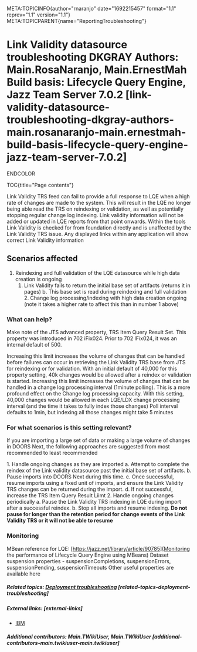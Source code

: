 META:TOPICINFO{author="rnaranjo" date="1692215457" format="1.1"
reprev="1.1" version="1.1"}
META:TOPICPARENT{name="ReportingTroubleshooting"}

# Link Validity datasource troubleshooting DKGRAY Authors: Main.RosaNaranjo, Main.ErnestMah Build basis: Lifecycle Query Engine, Jazz Team Server 7.0.2 [link-validity-datasource-troubleshooting-dkgray-authors-main.rosanaranjo-main.ernestmah-build-basis-lifecycle-query-engine-jazz-team-server-7.0.2]

ENDCOLOR

TOC{title="Page contents"}

Link Validity TRS feed can fail to provide a full response to LQE when a
high rate of changes are made to the system. This will result in the LQE
no longer being able read the TRS on reindexing or validation, as well
as potentially stopping regular change log indexing. Link validity
information will not be added or updated in LQE reports from that point
onwards. Within the tools Link Validity is checked for from foundation
directly and is unaffected by the Link Validity TRS issue. Any displayed
links within any application will show correct Link Validity information

## Scenarios affected

1.  Reindexing and full validation of the LQE datasource while high data
    creation is ongoing
    1.  Link Validity fails to return the initial base set of artifacts
        (returns it in pages) b. This base set is read during reindexing
        and full validation 2. Change log processing/indexing with high
        data creation ongoing (note it takes a higher rate to affect
        this than in number 1 above)

### What can help?

Make note of the JTS advanced property, TRS Item Query Result Set. This
property was introduced in 702 iFix024. Prior to 702 IFix024, it was an
internal default of 500.

Increasing this limit increases the volume of changes that can be
handled before failures can occur in retrieving the Link Validity TRS
base from JTS for reindexing or for validation. With an initial default
of 40,000 for this property setting, 40k changes would be allowed after
a reindex or validation is started. Increasing this limit increases the
volume of changes that can be handled in a change log processing
interval (1minute polling). This is a more profound effect on the Change
log processing capacity. With this setting, 40,000 changes would be
allowed in each LQE/LDX change processing interval (and the time it
takes to fully index those changes) Poll interval defaults to 1min, but
indexing all those changes might take 5 minutes

### For what scenarios is this setting relevant?

If you are importing a large set of data or making a large volume of
changes in DOORS Next, the following approaches are suggested from most
recommended to least recommended

1\. Handle ongoing changes as they are imported a. Attempt to complete
the reindex of the Link validity datasource past the initial base set of
artifacts. b. Pause imports into DOORS Next during this time. c. Once
successful, resume imports using a fixed unit of imports, and ensure the
Link Validity TRS changes can be returned during the import. d. If not
successful, increase the TRS Item Query Result Liimt 2. Handle ongoing
changes periodically a. Pause the Link Validity TRS indexing in LQE
during import after a successful reindex. b. Stop all imports and resume
indexing. **Do not pause for longer than the retention period for change
events of the Link Validity TRS or it will not be able to resume**

### Monitoring

MBean reference for LQE:
[https://jazz.net/library/article/90785](Monitoring the performance of Lifecycle Query Engine using MBeans)
Dataset suspension properties - suspensionCompletions, suspensionErrors,
suspensionPending, suspensionTimeouts Other useful properties are
available here

##### Related topics: [Deployment troubleshooting](DeploymentTroubleshooting) [related-topics-deployment-troubleshooting]

##### External links: [external-links]

-   [IBM](https://www.ibm.com)

##### Additional contributors: Main.TWikiUser, Main.TWikiUser [additional-contributors-main.twikiuser-main.twikiuser]
